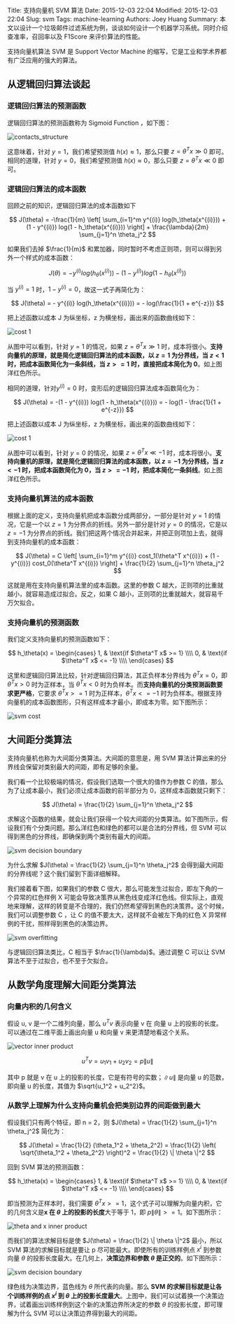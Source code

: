 Title: 支持向量机 SVM 算法
Date: 2015-12-03 22:04
Modified: 2015-12-03 22:04
Slug: svm
Tags: machine-learning
Authors: Joey Huang
Summary: 本文以设计一个垃圾邮件过滤系统为例，谈谈如何设计一个机器学习系统。同时介绍查准率，召回率以及 F1Score 来评价算法的性能。

支持向量机算法 SVM 是 Support Vector Machine 的缩写，它是工业和学术界都有广泛应用的强大的算法。

## 从逻辑回归算法谈起

### 逻辑回归算法的预测函数

逻辑回归算法的预测函数称为 Sigmoid Function ，如下图：

![contacts_structure](https://upload.wikimedia.org/wikipedia/commons/thumb/8/88/Logistic-curve.svg/320px-Logistic-curve.svg.png)

这意味着，针对 $y=1$，我们希望预测值 $h(x) \approx 1$，那么只要 $z=\theta^T x \gg 0$ 即可。相同的道理，针对 $y=0$，我们希望预测值 $h(x) \approx 0$，那么只要 $z=\theta^T x \ll 0$ 即可。

### 逻辑回归算法的成本函数

回顾之前的知识，逻辑回归算法的成本函数如下

$$
J(\theta) = -\frac{1}{m} \left[ \sum_{i=1}^m y^{(i)} log(h_\theta(x^{(i)})) + (1 - y^{(i)}) log(1 - h_\theta(x^{(i)})) \right] + \frac{\lambda}{2m} \sum_{j=1}^n \theta_j^2
$$

如果我们去掉 $\frac{1}{m}$ 和累加器，同时暂时不考虑正则项，则可以得到另外一个样式的成本函数：

$$
J(\theta) = - y^{(i)} log(h_\theta(x^{(i)})) - (1 - y^{(i)}) log(1 - h_\theta(x^{(i)}))
$$

当 $y^{(i)}=1$ 时，$1-y^{(i)}=0$，故这一式子再简化为：

$$
J(\theta) = - y^{(i)} log(h_\theta(x^{(i)})) = - log(\frac{1}{1 + e^{-z}})
$$

把上述函数以成本 J 为纵坐标，z 为横坐标，画出来的函数曲线如下：

![cost 1](https://raw.githubusercontent.com/kamidox/blogs/master/images/ml_svm_cost_1.png)

从图中可以看到，针对 $y=1$ 的情况，如果 $z=\theta^T x \gg 1$ 时，成本将很小。**支持向量机的原理，就是简化逻辑回归算法的成本函数，以 $z=1$ 为分界线，当 $z<1$ 时，把成本函数简化为一条斜线，当 $z>=1$ 时，直接把成本简化为 0**。如上图洋红色所示。

相同的道理，针对$y^{(i)}=0$ 时，变形后的逻辑回归算法成本函数简化为：

$$
J(\theta) = -(1 - y^{(i)}) log(1 - h_\theta(x^{(i)})) = - log(1 - \frac{1}{1 + e^{-z}})
$$

把上述函数以成本 J 为纵坐标，z 为横坐标，画出来的函数曲线如下：

![cost 1](https://raw.githubusercontent.com/kamidox/blogs/master/images/ml_svm_cost_0.png)

从图中可以看到，针对 $y=0$ 的情况，如果 $z=\theta^T x \ll -1$ 时，成本将很小。**支持向量机的原理，就是简化逻辑回归算法的成本函数，以 $z=-1$ 为分界线，当 $z<-1$ 时，把成本函数简化为 0，当 $z>=-1$ 时，把成本简化一条斜线**。如上图洋红色所示。

### 支持向量机算法的成本函数

根据上面的定义，支持向量机把成本函数分成两部分，一部分是针对 $y=1$ 的情况，它是一个以 $z=1$ 为分界点的折线。另外一部分是针对 $y=0$ 的情况，它是以 $z=-1$ 为分界点的折线。我们把这两个情况合并起来，并把正则项加上去，就得到支持向量机的成本函数：

$$
J(\theta) = C \left[ \sum_{i=1}^m y^{(i)} cost_1(\theta^T x^{(i)}) + (1 - y^{(i)}) cost_0(\theta^T x^{(i)}) \right] + \frac{1}{2} \sum_{j=1}^n \theta_j^2
$$

这就是用在支持向量机算法里的成本函数。这里的参数 C 越大，正则项的比重就越小，就容易造成过拟合。反之，如果 C 越小，正则项的比重就越大，就容易千万欠拟合。

### 支持向量机的预测函数

我们定义支持向量机的预测函数如下：

$$
h_\theta(x) = \begin{cases}
    1, & \text{if $\theta^T x$ >= 1} \\\\
    0, & \text{if $\theta^T x$ <= -1} \\\\
\end{cases}
$$

这里和逻辑回归算法比较，针对逻辑回归算法，其正负样本分界线为 $\theta^T x = 0$，即 $\theta^T x > 0$ 时为正样本，当 $\theta^T x < 0$ 时为负样本。而**支持向量机的分类预测函数要求更严格**，它要求 $\theta^T x >= 1$ 时为正样本，$\theta^T x <= -1$ 时为负样本。根据支持向量机的成本函数图形，只有这样成本才最小，即成本为零。如下图所示：

![svm cost](https://raw.githubusercontent.com/kamidox/blogs/master/images/ml_svm_cost.png)

## 大间距分类算法

支持向量机也称为大间距分类算法。大间距的意思是，用 SVM 算法计算出来的分界线会保留对类别最大的间距，即有足够的余量。

我们看一个比较极端的情况，假设我们选取一个很大的值作为参数 C 的值，那么为了让成本最小，我们必须让成本函数的前半部分为 0，这样成本函数就只剩下：

$$
J(\theta) = \frac{1}{2} \sum_{j=1}^n \theta_j^2
$$

求解这个函数的结果，就会让我们获得一个较大间距的分类算法。如下图所示，假设我们有个分类问题。那么洋红色和绿色的都可以是合法的分界线，但 SVM 可以得到黑色的分界线，即确保到两个类别有最大的间距。

![svm decision boundary](https://raw.githubusercontent.com/kamidox/blogs/master/images/ml_svm_db.png)

为什么求解 $J(\theta) = \frac{1}{2} \sum_{j=1}^n \theta_j^2$ 会得到最大间距的分界线呢？这个我们留到下面详细解释。

我们接着看下图，如果我们的参数 C 很大，那么可能发生过拟合，即左下角的一个异常的红色样例 X 可能会导致决策界从黑色线变成洋红色线。但实际上，直观地来理解，这样的转变是不合理的，我们仍然希望得到黑色的决策界。这个时候，我们可以调整参数 C ，让 C 的值不要太大，这样就不会被左下角的红色 X 异常样例的干扰，照样得到黑色的决策边界。

![svm overfitting](https://raw.githubusercontent.com/kamidox/blogs/master/images/ml_svm_db_2.png)

与逻辑回归算法类比，C 相当于 $\frac{1}{\lambda}$。通过调整 C 可以让 SVM 算法不至于过拟合，也不至于欠拟合。

## 从数学角度理解大间距分类算法

### 向量内积的几何含义

假设 u, v 是一个二维列向量，那么 $u^Tv$ 表示向量 v 在 向量 u 上的投影的长度。可以通过在二维平面上画出向量 u 和向量 v 来更清楚地看这个关系。

![vector inner product](https://raw.githubusercontent.com/kamidox/blogs/master/images/ml_svm_inner_product.png)

$$
u^T v = u_1 v_1 + u_2 v_2 = p \|u\|
$$

其中 p 就是 v 在 u 上的投影的长度，它是有符号的实数；$\|u\|$ 是向量 u 的范数，即向量 u 的长度，其值为 $\sqrt{u_1^2 + u_2^2}$。

### 从数学上理解为什么支持向量机会把类别边界的间距做到最大

假设我们只有两个特征，即 n = 2，则 $J(\theta) = \frac{1}{2} \sum_{j=1}^n \theta_j^2$ 简化为：

$$
J(\theta) = \frac{1}{2} (\theta_1^2 + \theta_2^2) = \frac{1}{2} \left( \sqrt{\theta_1^2 + \theta_2^2} \right)^2 = \frac{1}{2} \| \theta \|^2
$$

回到 SVM 算法的预测函数：

$$
h_\theta(x) = \begin{cases}
    1, & \text{if $\theta^T x$ >= 1} \\\\
    0, & \text{if $\theta^T x$ <= -1} \\\\
\end{cases}
$$

即当预测为正样本时，我们需要 $\theta^T x >=1$，这个式子可以理解为向量内积，它的几何含义是**x 在 $\theta$ 上的投影的长度**大于等于 1，即 $p \| \theta \| >= 1$。如下图所示：

![theta and x inner product](https://raw.githubusercontent.com/kamidox/blogs/master/images/ml_svm_inner_product_xt.png)

而我们的算法求解目标是使 $J(\theta) = \frac{1}{2} \| \theta \|^2$ 最小，所以 SVM 算法的求解目标就是要让 p 尽可能最大。即使所有的训练样例点 $x^{i}$ 到参数向量 $\theta$ 的投影长度最大。在几何上，**决策边界和参数 $\theta$ 是正交的**。如下图所示：

![svm decision boundary](https://raw.githubusercontent.com/kamidox/blogs/master/images/ml_svm_db_3.png)

绿色线为决策边界，蓝色线为 $\theta$ 所代表的向量。那么 **SVM 的求解目标就是让各个训练样例的点 $x^{i}$ 到 $\theta$ 上的投影长度最大**。上图中，我们可以试着换一个决策边界，试着画出训练样例到这个新的决策边界所决定的参数 $\theta$ 的投影长度，即可理解为什么 SVM 可以让决策边界得到最大的间距。

